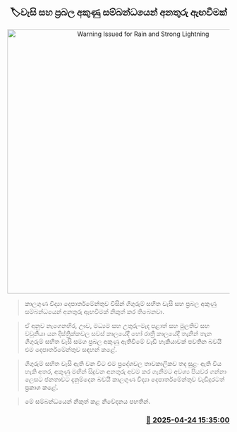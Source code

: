 <p align='center'><b><h2 align='center' title='Warning Issued for Rain and Strong Lightning'>🏷වැසි සහ ප්‍රබල අකුණු සම්බන්ධයෙන් අනතුරු ඇඟවීමක්</h2></b></p>
<p align='center'><img src='https://helakuru.sgp1.cdn.digitaloceanspaces.com/esana/images/lib/weather-warning[1].jpg' width='600' alt='Warning Issued for Rain and Strong Lightning'></p>

> කාලගුණ විද්‍යා දෙපාර්තමේන්තුව විසින් ගිගුරුම් සහිත වැසි සහ ප්‍රබල අකුණු සම්බන්ධයෙන් අනතුරු ඇඟවීමක් නිකුත් කර තිබෙනවා.

> ඒ අනුව නැගෙනහිර, ඌව, මධ්‍යම සහ උතුරු-මැද පළාත් සහ මුලතිව් සහ වවුනියා යන දිස්ත්‍රික්කවල සවස් කාලයේදී හෝ රාත්‍රී කාලයේදී තැනින් තැන ගිගුරුම් සහිත වැසි සමග ප්‍රබල අකුණු ඇතිවීමේ වැඩි හැකියාවක් පවතින බවයි එම දෙපාර්තමේන්තුව සඳහන් කළේ.

> ගිගුරුම් සහිත වැසි ඇති වන විට එම ප්‍රදේශවල තාවකාලිකව තද සුළං ඇති විය හැකි අතර, අකුණු මඟින් සිදුවන අනතුරු අවම කර ගැනීමට අවශ්‍ය පියවර ගන්නා ලෙසට ජනතාවට දැනුම්දෙන බවයි කාලගුණ විද්‍යා දෙපාර්තමේන්තුව වැඩිදුරටත් ප්‍රකාශ කළේ.

> මේ සම්බන්ධයෙන් නිකුත් කළ නිවේදනය පහතින්.



<h3 align='right'><a href='https://www.helakuru.lk/esana/p/109507/'>📅 2025-04-24 15:35:00</a></h3>
